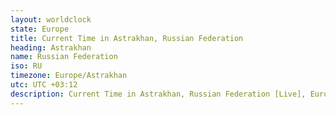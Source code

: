 ```yaml
---
layout: worldclock
state: Europe
title: Current Time in Astrakhan, Russian Federation
heading: Astrakhan
name: Russian Federation
iso: RU
timezone: Europe/Astrakhan
utc: UTC +03:12
description: Current Time in Astrakhan, Russian Federation [Live], Europe. Live update now time in Astrakhan, timezone Europe/Astrakhan, UTC +03:12, Country ISO code & Current Local Time.
---
```


